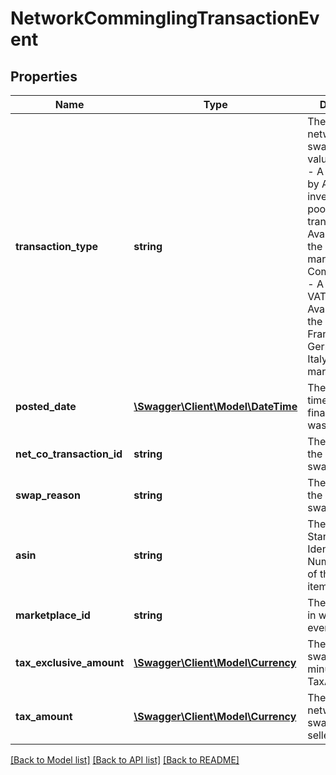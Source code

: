 # NetworkComminglingTransactionEvent

## Properties
Name | Type | Description | Notes
------------ | ------------- | ------------- | -------------
**transaction_type** | **string** | The type of network item swap.  Possible values:  * NetCo - A Fulfillment by Amazon inventory pooling transaction. Available only in the India marketplace.  * ComminglingVAT - A commingling VAT transaction. Available only in the UK, Spain, France, Germany, and Italy marketplaces. | [optional] 
**posted_date** | [**\Swagger\Client\Model\\DateTime**](\DateTime.md) | The date and time when the financial event was posted. | [optional] 
**net_co_transaction_id** | **string** | The identifier for the network item swap. | [optional] 
**swap_reason** | **string** | The reason for the network item swap. | [optional] 
**asin** | **string** | The Amazon Standard Identification Number (ASIN) of the swapped item. | [optional] 
**marketplace_id** | **string** | The marketplace in which the event took place. | [optional] 
**tax_exclusive_amount** | [**\Swagger\Client\Model\Currency**](Currency.md) | The price of the swapped item minus TaxAmount. | [optional] 
**tax_amount** | [**\Swagger\Client\Model\Currency**](Currency.md) | The tax on the network item swap paid by the seller. | [optional] 

[[Back to Model list]](../README.md#documentation-for-models) [[Back to API list]](../README.md#documentation-for-api-endpoints) [[Back to README]](../README.md)


